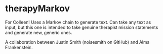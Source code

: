 # therapyMarkov
For Colleen! 
Uses a Markov chain to generate text.
Can take any text as input, but this one is intended to take genuine therapist mission statements and generate new, 
generic ones.

A collaboration between Justin Smith (noisesmith on GitHub) and Alma Frankenstein.
